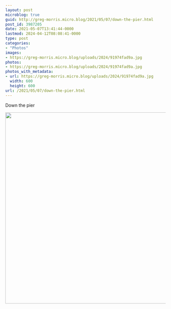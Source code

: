 ```yaml
---
layout: post
microblog: true
guid: http://greg-morris.micro.blog/2021/05/07/down-the-pier.html
post_id: 3987205
date: 2021-05-07T13:41:44-0000
lastmod: 2024-04-12T08:08:41-0000
type: post
categories:
- "Photos"
images:
- https://greg-morris.micro.blog/uploads/2024/91974fad9a.jpg
photos:
- https://greg-morris.micro.blog/uploads/2024/91974fad9a.jpg
photos_with_metadata:
- url: https://greg-morris.micro.blog/uploads/2024/91974fad9a.jpg
  width: 600
  height: 600
url: /2021/05/07/down-the-pier.html
---
```


<p>Down the pier</p><p><img src="uploads/2024/91974fad9a.jpg" alt="" width="600" height="600" /></p>
